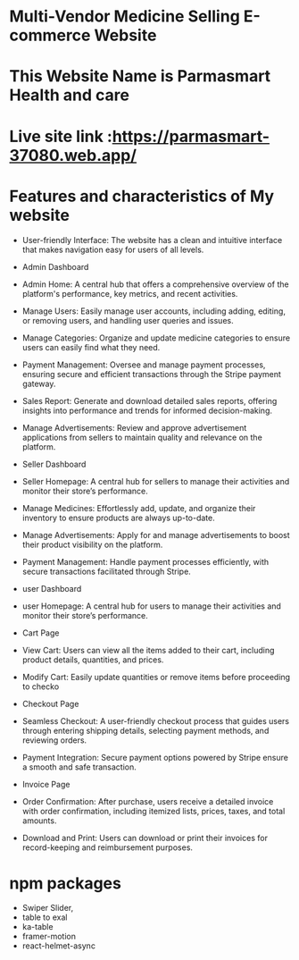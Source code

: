 # Multi-Vendor Medicine Selling E-commerce Website
# This Website Name is Parmasmart Health and care 
# Live site link :https://parmasmart-37080.web.app/


# Features and characteristics of My website

- User-friendly Interface: The website has a clean and intuitive interface that makes navigation easy for users of all levels.
- Admin Dashboard
- Admin Home: A central hub that offers a comprehensive overview of the platform's performance, key metrics, and recent activities.
- Manage Users: Easily manage user accounts, including adding, editing, or removing users, and handling user queries and issues.
- Manage Categories: Organize and update medicine categories to ensure users can easily find what they need.
- Payment Management: Oversee and manage payment processes, ensuring secure and efficient transactions through the Stripe payment gateway.
- Sales Report: Generate and download detailed sales reports, offering insights into performance and trends for informed decision-making.
- Manage Advertisements: Review and approve advertisement applications from sellers to maintain quality and relevance on the platform.


- Seller Dashboard
- Seller Homepage: A central hub for sellers to manage their activities and monitor their store’s performance.
- Manage Medicines: Effortlessly add, update, and organize their inventory to ensure products are always up-to-date.
- Manage Advertisements: Apply for and manage advertisements to boost their product visibility on the platform.
- Payment Management: Handle payment processes efficiently, with secure transactions facilitated through Stripe.

- user  Dashboard
- user Homepage: A central hub for users to manage their activities and monitor their store’s performance.
- Cart Page
-  View Cart: Users can view all the items added to their cart, including product details, quantities, and prices.
- Modify Cart: Easily update quantities or remove items before proceeding to checko

 - Checkout Page
- Seamless Checkout: A user-friendly checkout process that guides users through entering shipping details, selecting payment methods, and reviewing orders.
- Payment Integration: Secure payment options powered by Stripe ensure a smooth and safe transaction.

- Invoice Page
- Order Confirmation: After purchase, users receive a detailed invoice with order  confirmation, including itemized lists, prices, taxes, and total amounts.
- Download and Print: Users can download or print their invoices for record-keeping and reimbursement purposes.

# npm packages 
- Swiper Slider,
- table to exal
- ka-table
- framer-motion
- react-helmet-async


